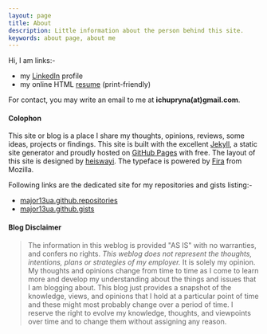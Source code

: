 ```yaml
---
layout: page
title: About
description: Little information about the person behind this site.
keywords: about page, about me
---
```


Hi, I am links:-

- my [LinkedIn](https://my.linkedin.com/in/nrird) profile
- my online HTML [resume](http://heiswayi.github.io/resume) (print-friendly)

For contact, you may write an email to me at **ichupryna(at)gmail.com**.

#### Colophon

This site or blog is a place I share my thoughts, opinions, reviews, some ideas, projects or findings. This site is built with the excellent [Jekyll](http://jekyllrb.com), a static site generator and proudly hosted on [GitHub Pages](https://pages.github.com/) with free. The layout of this site is designed by [heiswayi](http://github.com/heiswayi). The typeface is powered by [Fira](https://github.com/mozilla/Fira) from Mozilla.

Following links are the dedicated site for my repositories and gists listing:-

- [major13ua.github.repositories](http://major13ua.github.io/my-repos/)
- [major13ua.github.gists](http://major13ua.github.io/my-gists/)

#### Blog Disclaimer

> The information in this weblog is provided "AS IS" with no warranties, and confers no rights. *This weblog does not represent the thoughts, intentions, plans or strategies of my employer.* It is solely my opinion. My thoughts and opinions change from time to time as I come to learn more and develop my understanding about the things and issues that I am blogging about. This blog just provides a snapshot of the knowledge, views, and opinions that I hold at a particular point of time and these might most probably change over a period of time. I reserve the right to evolve my knowledge, thoughts, and viewpoints over time and to change them without assigning any reason.
